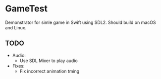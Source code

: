 # GameTest

Demonstrator for simle game in Swift using SDL2. Should build on macOS and Linux.

## TODO
- Audio:
  - Use SDL Mixer to play audio
- Fixes:
  - Fix incorrect animation tming
